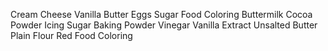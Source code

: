 Cream Cheese
Vanilla 
Butter
Eggs
Sugar
Food Coloring
Buttermilk
Cocoa Powder
Icing Sugar
Baking Powder
Vinegar
Vanilla Extract
Unsalted Butter
Plain Flour
Red Food Coloring